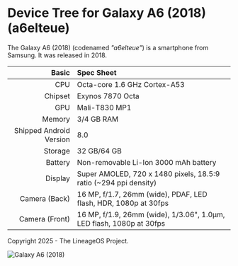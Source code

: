 # Device Tree for Galaxy A6 (2018) (a6elteue)
The Galaxy A6 (2018) (codenamed _"a6elteue"_) is a smartphone from Samsung.
It was released in 2018.

| Basic                   | Spec Sheet                                                                                                                                   |
|------------------------:|:---------------------------------------------------------------------------------------------------------------------------------------------|
| CPU                     | Octa-core 1.6 GHz Cortex-A53                                                                                                                 |
| Chipset                 | Exynos 7870 Octa                                                                                             |
| GPU                     | Mali-T830 MP1                                                                                                                                |
| Memory                  | 3/4 GB RAM                                                                                                                                   |
| Shipped Android Version | 8.0                                                                                                                                          |
| Storage                 | 32 GB/64 GB                                                                                                                                  |
| Battery                 | Non-removable Li-Ion 3000 mAh battery                                                                                                        |
| Display                 | Super AMOLED, 720 x 1480 pixels, 18.5:9 ratio (~294 ppi density)                                                                             |
| Camera (Back)           | 16 MP, f/1.7, 26mm (wide), PDAF, LED flash, HDR, 1080p at 30fps                                                                              |
| Camera (Front)          | 16 MP, f/1.9, 26mm (wide), 1/3.06", 1.0µm, LED flash, 1080p at 30fps                                                                         |

Copyright 2025 - The LineageOS Project.

![Galaxy A6 (2018)](https://fdn2.gsmarena.com/vv/pics/samsung/samsung-galaxy-a6-2018-2.jpg "Galaxy A6 (2018)")
